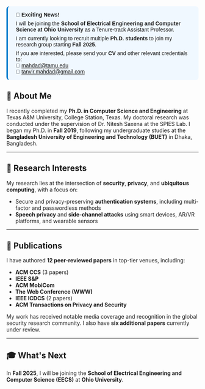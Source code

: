<div style="border-left: 4px solid #007acc; padding: 1em 1.5em; background: #f0f8ff; border-radius: 8px; font-family: sans-serif;">
  <p style="margin: 0 0 0.5em 0;"><strong>📢 Exciting News!</strong></p>
  <p style="margin: 0 0 0.5em 0;">
    I will be joining the <strong>School of Electrical Engineering and Computer Science at Ohio University</strong> as a Tenure-track Assistant Professor.
  </p>
  <p style="margin: 0 0 0.5em 0;">
    I am currently looking to recruit multiple <strong>Ph.D. students</strong> to join my research group starting <strong>Fall 2025</strong>.
  </p>
  <p style="margin: 0;">
    If you are interested, please send your <strong>CV</strong> and other relevant credentials to:
    <br>
    📧 <a href="mailto:mahdad@tamu.edu">mahdad@tamu.edu</a><br>
    📧 <a href="mailto:tanvir.mahdad@gmail.com">tanvir.mahdad@gmail.com</a>
  </p>
</div>



## 👋 About Me

I recently completed my **Ph.D. in Computer Science and Engineering** at Texas A&M University, College Station, Texas. My doctoral research was conducted under the supervision of Dr. Nitesh Saxena at the SPIES Lab. I began my Ph.D. in **Fall 2019**, following my undergraduate studies at the **Bangladesh University of Engineering and Technology (BUET)** in Dhaka, Bangladesh.

---

## 🔬 Research Interests

My research lies at the intersection of **security**, **privacy**, and **ubiquitous computing**, with a focus on:

- Secure and privacy-preserving **authentication systems**, including multi-factor and passwordless methods  
- **Speech privacy** and **side-channel attacks** using smart devices, AR/VR platforms, and wearable sensors

---

## 📄 Publications

I have authored **12 peer-reviewed papers** in top-tier venues, including:

- **ACM CCS** (3 papers)  
- **IEEE S&P**  
- **ACM MobiCom**  
- **The Web Conference (WWW)**  
- **IEEE ICDCS** (2 papers)  
- **ACM Transactions on Privacy and Security**

My work has received notable media coverage and recognition in the global security research community. I also have **six additional papers** currently under review.

---

## 🎓 What's Next

In **Fall 2025**, I will be joining the **School of Electrical Engineering and Computer Science (EECS)** at **Ohio University**.



